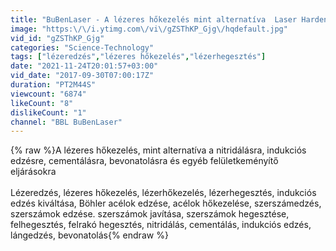 ```yaml
---
title: "BuBenLaser - A lézeres hőkezelés mint alternatíva  Laser Hardening as an Alternative"
image: "https:\/\/i.ytimg.com\/vi\/gZSThKP_Gjg\/hqdefault.jpg"
vid_id: "gZSThKP_Gjg"
categories: "Science-Technology"
tags: ["lézeredzés","lézeres hőkezelés","lézerhegesztés"]
date: "2021-11-24T20:01:57+03:00"
vid_date: "2017-09-30T07:00:17Z"
duration: "PT2M44S"
viewcount: "6874"
likeCount: "8"
dislikeCount: "1"
channel: "BBL BuBenLaser"
---
```

{% raw %}A lézeres hőkezelés, mint alternatíva a nitridálásra, indukciós edzésre, cementálásra, bevonatolásra és egyéb felületkeményítő eljárásokra<br /><br />Lézeredzés, lézeres hőkezelés, lézerhőkezelés, lézerhegesztés, indukciós edzés kiváltása, Böhler acélok edzése, acélok hőkezelése, szerszámedzés, szerszámok edzése. szerszámok javítása, szerszámok hegesztése, felhegesztés, felrakó hegesztés, nitridálás, cementálás, indukciós edzés, lángedzés, bevonatolás{% endraw %}
